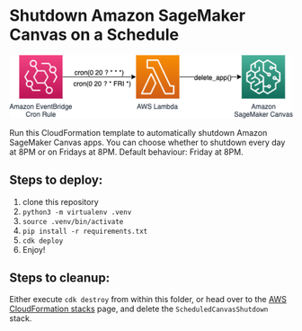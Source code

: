 # Shutdown Amazon SageMaker Canvas on a Schedule

![architecture](./images/scheduled-canvas-shutdown.png)

Run this CloudFormation template to automatically shutdown Amazon SageMaker Canvas apps. You can choose whether to shutdown every day at 8PM or on Fridays at 8PM. Default behaviour: Friday at 8PM.

## Steps to deploy:

1. clone this repository
2. `python3 -m virtualenv .venv`
3. `source .venv/bin/activate`
4. `pip install -r requirements.txt`
5. `cdk deploy`
6. Enjoy!

## Steps to cleanup: 

Either execute `cdk destroy` from within this folder, or head over to the [AWS CloudFormation stacks](https://console.aws.amazon.com/cloudformation/home/stacks) page, and delete the `ScheduledCanvasShutdown` stack.